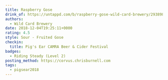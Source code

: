 ```yaml
---
title: Raspberry Gose
drink_of: https://untappd.com/b/raspberry-gose-wild-card-brewery/2938985
authors:
  - Wild Card Brewery
date: 2018-12-04T19:25:11+0000
rating: 4.5
style: Sour - Fruited Gose
checkin:
  title: Pig's Ear CAMRA Beer & Cider Festival
badges:
  - Riding Steady (Level 2)
posting_method: https://corvus.chrisburnell.com
tags:
  - pigsear2018
---
```

